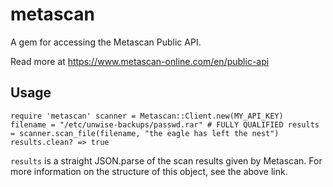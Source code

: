 metascan
===

A gem for accessing the Metascan Public API.

Read more at https://www.metascan-online.com/en/public-api

Usage
---
`
 require 'metascan'
 scanner = Metascan::Client.new(MY_API_KEY) 
 filename = "/etc/unwise-backups/passwd.rar" # FULLY QUALIFIED
 results = scanner.scan_file(filename, "the eagle has left the nest")
 results.clean?
 => true
`

`results` is a straight JSON.parse of the scan results given by Metascan.
For more information on the structure of this object, see the above link.
